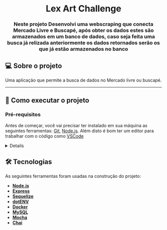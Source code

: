 <h1 align="center">Lex Art Challenge</h1>

<h3 align="center">Neste projeto Desenvolvi uma webscraping que conecta Mercado Livre e Buscapé, após obter os dados estes são armazenados em um banco de dados, caso seja feita uma busca já relizada anteriormente os dados retornados serão os que já estão armazenados no banco</h3>

## 💻 Sobre o projeto

Uma aplicação que permite a busca de dados no Mercado livre ou buscapé.

---
## 🚀 Como executar o projeto

### Pré-requisitos

Antes de começar, você vai precisar ter instalado em sua máquina as seguintes ferramentas:
[Git](https://git-scm.com), [Node.js](https://nodejs.org/en/). 
Além disto é bom ter um editor para trabalhar com o código como [VSCode](https://code.visualstudio.com/)
<details>

```bash
<h3>Execute o servidor<h3/>
# Clone este repositório
$ git clone https://github.com/rodrigopaaz/lexart-challenge
# Acesse a pasta do projeto no terminal/cmd
$ cd /backend
# Instale as dependências
$ npm install
# Execute a aplicação em modo de desenvolvimento
$ npm start
# O servidor inciará na porta:3001 - acesse http://localhost:3001
```
...
<h3>Rode a aplicaçãor<h3/>
# Clone este repositório
$ git clone https://github.com/rodrigopaaz/lexart-challenge
# Acesse a pasta do projeto no terminal/cmd
$ cd ../frontend
# Instale as dependências
$ npm install
# Execute a aplicação em modo de desenvolvimento
$ npm start
# O servidor inciará na porta:3001 - acesse http://localhost:3001
```
#Caso queira utilizar o Docker, 

# Clone este repositório
$ git clone https://github.com/rodrigopaaz/lexart-challenge
# Acesse a pasta do projeto no terminal/cmd
$ cd ProjectTrybe-TFC
# Rode os container com o docker-compose
$ docker-compose up -d

</details>

## 🛠 Tecnologias

As seguintes ferramentas foram usadas na construção do projeto:
-  **[Node.js](https://nodejs.org/en/)**
-   **[Express](https://expressjs.com/)**
-   **[Sequelize](https://sequelize.org/)**
-   **[dotENV](https://github.com/motdotla/dotenv)**
-   **[Docker](https://www.docker.com/)**
-   **[MySQL](https://www.mysql.com/)**
-   **[Mocha](https://mochajs.org/)**
-   **[Chai](https://www.chaijs.com/)**
